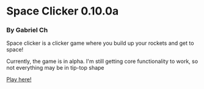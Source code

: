 # Space Clicker 0.10.0a
### By Gabriel Ch
Space clicker is a clicker game where you build up your rockets and get to space!

Currently, the game is in alpha. I'm still getting core functionality to work, so not everything may be in tip-top shape

[Play here!](https://garnet638.github.io/space-clicker/)
